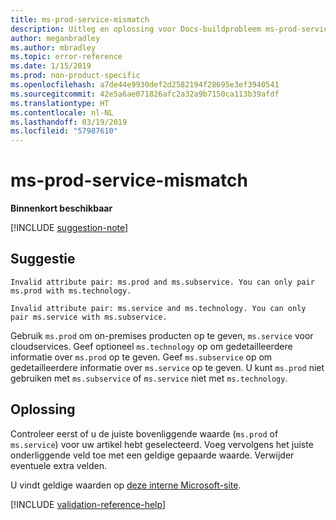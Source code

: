 ```yaml
---
title: ms-prod-service-mismatch
description: Uitleg en oplossing voor Docs-buildprobleem ms-prod-service-mismatch
author: meganbradley
ms.author: mbradley
ms.topic: error-reference
ms.date: 1/15/2019
ms.prod: non-product-specific
ms.openlocfilehash: a7de44e9930def2d2582194f28695e3ef3940541
ms.sourcegitcommit: 42e5a6ae071826afc2a32a9b7150ca113b39afdf
ms.translationtype: HT
ms.contentlocale: nl-NL
ms.lasthandoff: 03/19/2019
ms.locfileid: "57987610"
---
```

# <a name="ms-prod-service-mismatch"></a>ms-prod-service-mismatch

**Binnenkort beschikbaar**

[!INCLUDE [suggestion-note](includes/suggestion-note.md)]

## <a name="suggestion"></a>Suggestie

`Invalid attribute pair: ms.prod and ms.subservice. You can only pair ms.prod with ms.technology.`

`Invalid attribute pair: ms.service and ms.technology. You can only pair ms.service with ms.subservice.`

Gebruik `ms.prod` om on-premises producten op te geven, `ms.service` voor cloudservices. Geef optioneel `ms.technology` op om gedetailleerdere informatie over `ms.prod` op te geven. Geef `ms.subservice` op om gedetailleerdere informatie over `ms.service` op te geven. U kunt `ms.prod` niet gebruiken met `ms.subservice` of `ms.service` niet met `ms.technology`.

## <a name="resolution"></a>Oplossing

Controleer eerst of u de juiste bovenliggende waarde (`ms.prod` of `ms.service`) voor uw artikel hebt geselecteerd. Voeg vervolgens het juiste onderliggende veld toe met een geldige gepaarde waarde. Verwijder eventuele extra velden.

U vindt geldige waarden op [deze interne Microsoft-site](https://docsmetadatatool.azurewebsites.net/allowlists).

<!--make sure to add this file to your includes folder and verify the path-->
[!INCLUDE [validation-reference-help](includes/validation-reference-help.md)]
